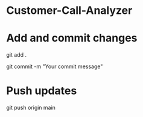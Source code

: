 # Customer-Call-Analyzer


# Add and commit changes
git add .


git commit -m "Your commit message"

# Push updates
git push origin main
